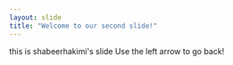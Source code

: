 ```yaml
---
layout: slide
title: "Welcome to our second slide!"
---
```

this is shabeerhakimi's slide
Use the left arrow to go back!

